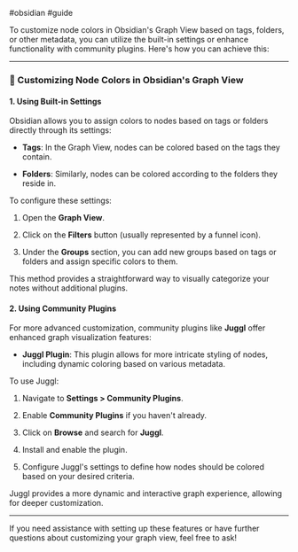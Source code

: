 
#obsidian #guide 

​To customize node colors in Obsidian's Graph View based on tags, folders, or other metadata, you can utilize the built-in settings or enhance functionality with community plugins. Here's how you can achieve this:​

---

### 🎨 Customizing Node Colors in Obsidian's Graph View

#### 1. **Using Built-in Settings**

Obsidian allows you to assign colors to nodes based on tags or folders directly through its settings:​

- **Tags**: In the Graph View, nodes can be colored based on the tags they contain.​
    
- **Folders**: Similarly, nodes can be colored according to the folders they reside in.​
    

To configure these settings:​

1. Open the **Graph View**.​
    
2. Click on the **Filters** button (usually represented by a funnel icon).​
    
3. Under the **Groups** section, you can add new groups based on tags or folders and assign specific colors to them.​
    

This method provides a straightforward way to visually categorize your notes without additional plugins.​

#### 2. **Using Community Plugins**

For more advanced customization, community plugins like **Juggl** offer enhanced graph visualization features:​

- **Juggl Plugin**: This plugin allows for more intricate styling of nodes, including dynamic coloring based on various metadata.​
    

To use Juggl:​

1. Navigate to **Settings > Community Plugins**.​
    
2. Enable **Community Plugins** if you haven't already.​
    
3. Click on **Browse** and search for **Juggl**.​
    
4. Install and enable the plugin.​
    
5. Configure Juggl's settings to define how nodes should be colored based on your desired criteria.​
    

Juggl provides a more dynamic and interactive graph experience, allowing for deeper customization.​

---

If you need assistance with setting up these features or have further questions about customizing your graph view, feel free to ask!